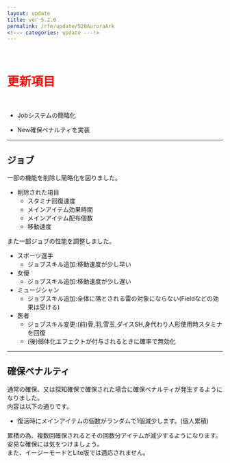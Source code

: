 ```yaml
---
layout: update
title: ver 5.2.0
permalink: /rfm/update/520AuroraArk
<!--- categories: update ---!> 
---
```



<br>
<h1 id="1"><font color="red">更新項目</font></h1><br>


           

+ <span class="green-badge">Job</span>システムの簡略化     

+ <span class="red-badge">New</span>確保ペナルティを実装       

         

-----------------------------------------------------  
## ジョブ    

一部の機能を削除し簡略化を図りました。  

+  削除された項目
   + スタミナ回復速度  
   + メインアイテム効果時間  
   + メインアイテム配布個数
   + 移動速度  
    
また一部ジョブの性能を調整しました。  

+  スポーツ選手
   + ジョブスキル追加:移動速度が少し早い  
+  女優
   + ジョブスキル追加:移動速度が少し遅い    
+  ミュージシャン
   + ジョブスキル追加:全体に落とされる雷の対象にならない(Fieldなどの効果は受ける)  
+  医者
   + ジョブスキル変更:(前)骨,羽,雪玉,ダイスSH,身代わり人形使用時スタミナを回復
   + (後)弱体化エフェクトが付与されるときに確率で無効化
   


-----------------------------------------------------  
## 確保ペナルティ  

通常の確保、又は探知確保で確保された場合に確保ペナルティが発生するようになりました。  
内容は以下の通りです。  
  
+ 復活時にメインアイテムの個数がランダムで1個減少します。(個人累積)  
  
累積の為、複数回確保されるとその回数分アイテムが減少するようになります。  
安易な確保には気をつけましょう。  
また、イージーモードとLite版では適応されません。  







